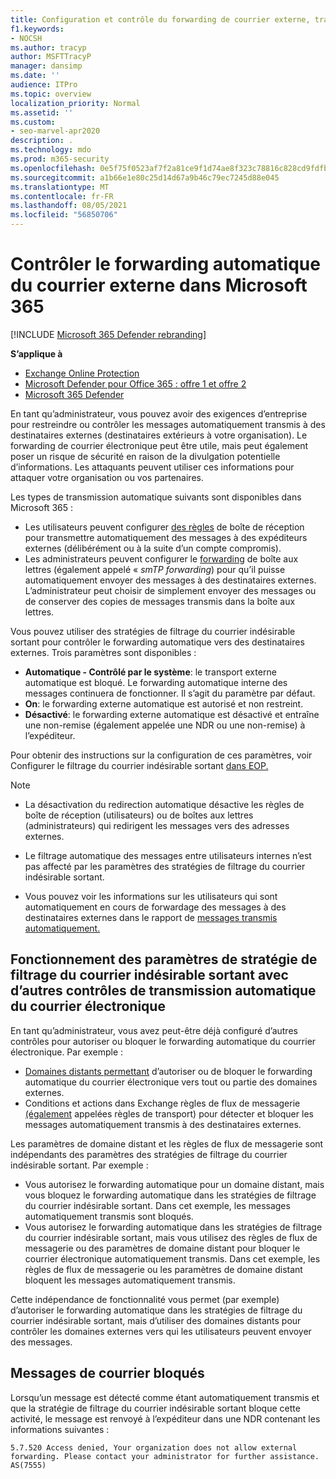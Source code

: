 ```yaml
---
title: Configuration et contrôle du forwarding de courrier externe, transmission automatique, 5.7.520 Accès refusé, désactivation du forwarding externe, Votre administrateur a désactivé le forwarding externe, stratégie anti-courrier indésirable sortant
f1.keywords:
- NOCSH
ms.author: tracyp
author: MSFTTracyP
manager: dansimp
ms.date: ''
audience: ITPro
ms.topic: overview
localization_priority: Normal
ms.assetid: ''
ms.custom:
- seo-marvel-apr2020
description: .
ms.technology: mdo
ms.prod: m365-security
ms.openlocfilehash: 0e5f75f0523af7f2a81ce9f1d74ae8f323c78816c828cd9fdfba4210afc912fe
ms.sourcegitcommit: a1b66e1e80c25d14d67a9b46c79ec7245d88e045
ms.translationtype: MT
ms.contentlocale: fr-FR
ms.lasthandoff: 08/05/2021
ms.locfileid: "56850706"
---
```

# <a name="control-automatic-external-email-forwarding-in-microsoft-365"></a>Contrôler le forwarding automatique du courrier externe dans Microsoft 365

[!INCLUDE [Microsoft 365 Defender rebranding](../includes/microsoft-defender-for-office.md)]

**S’applique à**
- [Exchange Online Protection](exchange-online-protection-overview.md)
- [Microsoft Defender pour Office 365 : offre 1 et offre 2](defender-for-office-365.md)
- [Microsoft 365 Defender](../defender/microsoft-365-defender.md)

En tant qu’administrateur, vous pouvez avoir des exigences d’entreprise pour restreindre ou contrôler les messages automatiquement transmis à des destinataires externes (destinataires extérieurs à votre organisation). Le forwarding de courrier électronique peut être utile, mais peut également poser un risque de sécurité en raison de la divulgation potentielle d’informations. Les attaquants peuvent utiliser ces informations pour attaquer votre organisation ou vos partenaires.

Les types de transmission automatique suivants sont disponibles dans Microsoft 365 :

- Les utilisateurs peuvent configurer [des règles](https://support.microsoft.com/office/c24f5dea-9465-4df4-ad17-a50704d66c59) de boîte de réception pour transmettre automatiquement des messages à des expéditeurs externes (délibérément ou à la suite d’un compte compromis).
- Les administrateurs peuvent configurer le [forwarding](/exchange/recipients-in-exchange-online/manage-user-mailboxes/configure-email-forwarding) de boîte aux lettres (également appelé « _smTP forwarding_) pour qu’il puisse automatiquement envoyer des messages à des destinataires externes. L’administrateur peut choisir de simplement envoyer des messages ou de conserver des copies de messages transmis dans la boîte aux lettres.

Vous pouvez utiliser des stratégies de filtrage du courrier indésirable sortant pour contrôler le forwarding automatique vers des destinataires externes. Trois paramètres sont disponibles :

- **Automatique - Contrôlé par le système**: le transport externe automatique est bloqué. Le forwarding automatique interne des messages continuera de fonctionner. Il s’agit du paramètre par défaut.
- **On**: le forwarding externe automatique est autorisé et non restreint.
- **Désactivé**: le forwarding externe automatique est désactivé et entraîne une non-remise (également appelée une NDR ou une non-remise) à l’expéditeur.

Pour obtenir des instructions sur la configuration de ces paramètres, voir Configurer le filtrage du courrier indésirable sortant [dans EOP.](configure-the-outbound-spam-policy.md)

> [!NOTE]
>
> - La désactivation du redirection automatique désactive les règles de boîte de réception (utilisateurs) ou de boîtes aux lettres (administrateurs) qui redirigent les messages vers des adresses externes.
>
> - Le filtrage automatique des messages entre utilisateurs internes n’est pas affecté par les paramètres des stratégies de filtrage du courrier indésirable sortant.
>
> - Vous pouvez voir les informations sur les utilisateurs qui sont automatiquement en cours de forwardage des messages à des destinataires externes dans le rapport de [messages transmis automatiquement.](mfi-auto-forwarded-messages-report.md)

## <a name="how-the-outbound-spam-filter-policy-settings-work-with-other-automatic-email-forwarding-controls"></a>Fonctionnement des paramètres de stratégie de filtrage du courrier indésirable sortant avec d’autres contrôles de transmission automatique du courrier électronique

En tant qu’administrateur, vous avez peut-être déjà configuré d’autres contrôles pour autoriser ou bloquer le forwarding automatique du courrier électronique. Par exemple :

- [Domaines distants permettant](/exchange/mail-flow-best-practices/remote-domains/remote-domains) d’autoriser ou de bloquer le forwarding automatique du courrier électronique vers tout ou partie des domaines externes.
- Conditions et actions dans Exchange règles de flux de messagerie [(également](/exchange/security-and-compliance/mail-flow-rules/mail-flow-rules) appelées règles de transport) pour détecter et bloquer les messages automatiquement transmis à des destinataires externes.

Les paramètres de domaine distant et les règles de flux de messagerie sont indépendants des paramètres des stratégies de filtrage du courrier indésirable sortant. Par exemple :

- Vous autorisez le forwarding automatique pour un domaine distant, mais vous bloquez le forwarding automatique dans les stratégies de filtrage du courrier indésirable sortant. Dans cet exemple, les messages automatiquement transmis sont bloqués.
- Vous autorisez le forwarding automatique dans les stratégies de filtrage du courrier indésirable sortant, mais vous utilisez des règles de flux de messagerie ou des paramètres de domaine distant pour bloquer le courrier électronique automatiquement transmis. Dans cet exemple, les règles de flux de messagerie ou les paramètres de domaine distant bloquent les messages automatiquement transmis.

Cette indépendance de fonctionnalité vous permet (par exemple) d’autoriser le forwarding automatique dans les stratégies de filtrage du courrier indésirable sortant, mais d’utiliser des domaines distants pour contrôler les domaines externes vers qui les utilisateurs peuvent envoyer des messages.

## <a name="blocked-email-forwarding-messages"></a>Messages de courrier bloqués

Lorsqu’un message est détecté comme étant [](configure-the-outbound-spam-policy.md) automatiquement transmis et  que la stratégie de filtrage du courrier indésirable sortant bloque cette activité, le message est renvoyé à l’expéditeur dans une NDR contenant les informations suivantes :

`5.7.520 Access denied, Your organization does not allow external forwarding. Please contact your administrator for further assistance. AS(7555)`
